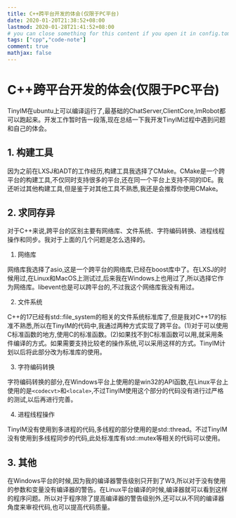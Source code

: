 ```yaml
---
title: C++跨平台开发的体会(仅限于PC平台)
date: 2020-01-20T21:38:52+08:00
lastmod: 2020-01-28T21:41:52+08:00
# you can close something for this content if you open it in config.toml.
tags: ["cpp","code-note"]
comment: true
mathjax: false
---
```


# C++跨平台开发的体会(仅限于PC平台)

TinyIM在ubuntu上可以编译运行了,最基础的ChatServer,ClientCore,ImRobot都可以跑起来。开发工作暂时告一段落,现在总结一下我开发TinyIM过程中遇到问题和自己的体会。

## 1. 构建工具

因为之前在LXSJ和ADT的工作经历,构建工具我选择了CMake。CMake是一个跨平台的构建工具,不仅同时支持很多的平台,还在同一个平台上支持不同的IDE。我还听过其他构建工具,但是鉴于对其他工具不熟悉,我还是会推荐你使用CMake。

## 2. 求同存异

对于C++来说,跨平台的区别主要有网络库、文件系统、字符编码转换、进程线程操作和同步。我对于上面的几个问题是怎么选择的。
1. 网络库

网络库我选择了asio,这是一个跨平台的网络库,已经在boost库中了。在LXSJ的时候用过,在Linux和MacOS上测试过,后来我在Windows上也用过了,所以选择它作为网络库。libevent也是可以跨平台的,不过我这个网络库我没有用过。

2. 文件系统

C++的17已经有std::file_system的相关的文件系统标准库了,但是我对C++17的标准不熟悉,所以在TinyIM的代码中,我通过两种方式实现了跨平台。(1)对于可以使用C标准函数的地方,使用C的标准函数。(2)如果找不到C标准函数可以用,就采用条件编译的方式。如果需要支持比较老的操作系统,可以采用这样的方式。TinyIM计划以后将此部分改为标准库的使用。

3. 字符编码转换

字符编码转换的部分,在Windows平台上使用的是win32的API函数,在Linux平台上使用的是`<codecvt>`和`<locale>`,不过TinyIM使用这个部分的代码没有进行过严格的测试,以后再进行完善。

4. 进程线程操作

TinyIM没有使用到多进程的代码,多线程的部分使用的是std::thread。不过TinyIM没有使用到多线程同步的代码,此处标准库有std::mutex等相关的代码可以使用。

## 3. 其他

在Windows平台的时候,因为我的编译器警告级别只开到了W3,所以对于没有使用的参数和变量没有编译器的警告。在Linux平台编译的时候,编译器就可以看到这样的程序问题。所以对于程序除了提高编译器的警告级别外,还可以从不同的编译器角度来审视代码,也可以提高代码质量。
